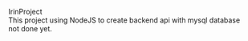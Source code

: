 IrinProject<br>
This project using NodeJS to create backend api with mysql database<br>
not done yet.
